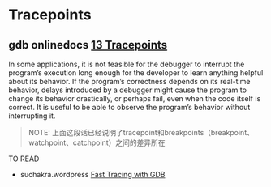 # Tracepoints



## gdb onlinedocs [13 Tracepoints](https://sourceware.org/gdb/current/onlinedocs/gdb/Tracepoints.html#Tracepoints)

In some applications, it is not feasible for the debugger to interrupt the program’s execution long enough for the developer to learn anything helpful about its behavior. If the program’s correctness depends on its real-time behavior, delays introduced by a debugger might cause the program to change its behavior drastically, or perhaps fail, even when the code itself is correct. It is useful to be able to observe the program’s behavior without interrupting it.

> NOTE: 上面这段话已经说明了tracepoint和breakpoints（breakpoint、watchpoint、catchpoint）之间的差异所在



TO READ

- suchakra.wordpress [Fast Tracing with GDB](https://suchakra.wordpress.com/2016/06/29/fast-tracing-with-gdb/)